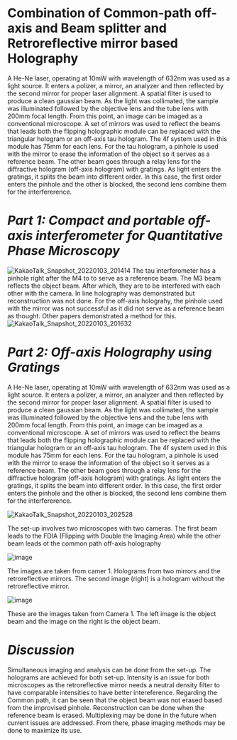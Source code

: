 # Combination of Common-path off-axis and Beam splitter and Retroreflective mirror based Holography
A He-Ne laser, operating at 10mW with wavelength of 632nm was used as a light source. It enters a polizer, a mirror, an analyzer and then reflected by the second mirror for proper laser alignment. A spatial filter is used to produce a clean gaussian beam. As the light was collimated, the sample was illuminated followed by the objective lens and the tube lens with 200mm focal length. From this point, an image can be imaged as a conventional microscope. A set of mirrors was used to reflect the beams that leads both the flipping holographic module can be replaced with the triangular hologram or an off-axis tau hologram. The 4f system used in this module has 75mm for each lens. For the tau hologram, a pinhole is used with the mirror to erase the information of the object so it serves as a reference beam. The other beam goes through a relay lens for the diffractive hologram (off-axis hologram) with gratings. As light enters the gratings, it splits the beam into different order. In this case, the first order enters the pinhole and the other is blocked, the second lens combine them for the interfererence.

# *Part 1: Compact and portable off-axis interferometer for Quantitative Phase Microscopy*
![KakaoTalk_Snapshot_20220103_201414](https://user-images.githubusercontent.com/80727364/147924614-c747f9eb-50a8-4b2b-8863-e5b2c4f1aaf6.png)
The tau interferometer has a pinhole right after the M4 to to serve as a reference beam. The M3 beam reflects the object beam. After which, they are to be interfered with each other with the camera. In line holography was demonstrated but reconstruction was not done. For the off-axis holograhy, the pinhole used with the mirror was not successful as it did not serve as a reference beam as thought. Other papers demonstrated a method for this. 
![KakaoTalk_Snapshot_20220103_201632](https://user-images.githubusercontent.com/80727364/147924679-2d07dcd3-1e05-496a-8180-db9b9921359e.png)

# *Part 2: Off-axis Holography using Gratings*
A He-Ne laser, operating at 10mW with wavelength of 632nm was used as a light source. It enters a polizer, a mirror, an analyzer and then reflected by the second mirror for proper laser alignment. A spatial filter is used to produce a clean gaussian beam. As the light was collimated, the sample was illuminated followed by the objective lens and the tube lens with 200mm focal length. From this point, an image can be imaged as a conventional microscope. A set of mirrors was used to reflect the beams that leads both the flipping holographic module can be replaced with the triangular hologram or an off-axis tau hologram. The 4f system used in this module has 75mm for each lens. For the tau hologram, a pinhole is used with the mirror to erase the information of the object so it serves as a reference beam. The other beam goes through a relay lens for the diffractive hologram (off-axis hologram) with gratings. As light enters the gratings, it splits the beam into different order. In this case, the first order enters the pinhole and the other is blocked, the second lens combine them for the interfererence.

![KakaoTalk_Snapshot_20220103_202528](https://user-images.githubusercontent.com/80727364/147925383-df7e9fbf-b79a-4df4-bc9d-d9b7592d38fb.png)

The set-up involves two microscopes with two cameras. The first beam leads to the FDIA (Flipping with Double the Imaging Area) while the other beam leads ot the common path off-axis holography

![image](https://user-images.githubusercontent.com/80727364/147925554-3bf3f7f1-533f-43c0-ae5f-edb34e6dcaa5.png)

The images are taken from camer 1. Holograms from two mirrors and the retroreflective mirrors. The second image (right) is a hologram without the retroreflective mirror.

![image](https://user-images.githubusercontent.com/80727364/147925573-e977ee2c-29d8-4981-87b0-27475b7059ca.png)

These are the images taken from Camera 1. The left image is the object beam and the image on the right is the object beam.

# *Discussion*

Simultaneous imaging and analysis can be done from the set-up. The holograms are achieved for both set-up. Intensity is an issue for both microscopes as the retroreflective mirror needs a neutral density filter to have comparable intensities to have better intereference. Regarding the Common path, it can be seen that the object beam was not erased based from the improvised pinhole. Reconstruction can be done when the reference beam is erased. Multiplexing may be done in the future when current issues are addressed. From there, phase imaging methods may be done to maximize its use.
